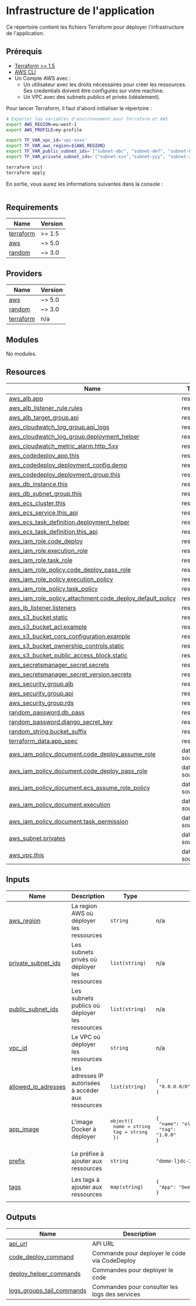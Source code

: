  # Infrastructure de l'application

Ce répertoire contient les fichiers Terraform pour déployer l'infrastructure de l'application.

## Prérequis

- [Terraform >= 1.5](https://learn.hashicorp.com/tutorials/terraform/install-cli)
- [AWS CLI](https://docs.aws.amazon.com/cli/latest/userguide/cli-chap-install.html)
- Un Compte AWS avec :
  - Un utilisateur avec les droits nécessaires pour créer les ressources. Ses credentials doivent être configurés sur
    votre machine.
  - Un VPC avec des subnets publics et privés (idéalement).

Pour lancer Terraform, il faut d'abord initialiser le répertoire :

```bash
# Exporter les variables d'environnement pour Terraform et AWS
export AWS_REGION=eu-west-1
export AWS_PROFILE=my-profile

export TF_VAR_vpc_id='vpc-xxxx'
export TF_VAR_aws_region=${AWS_REGION}
export TF_VAR_public_subnet_ids='["subnet-abc", "subnet-def", "subnet-hij"]'
export TF_VAR_private_subnet_ids='["subnet-xxx","subnet-yyy", "subnet-zzz"]'

terraform init
terraform apply
```

En sortie, vous aurez les informations suivantes dans la console :

```bash

```


<!-- BEGINNING OF PRE-COMMIT-TERRAFORM DOCS HOOK -->
## Requirements

| Name | Version |
|------|---------|
| <a name="requirement_terraform"></a> [terraform](#requirement\_terraform) | >= 1.5 |
| <a name="requirement_aws"></a> [aws](#requirement\_aws) | ~> 5.0 |
| <a name="requirement_random"></a> [random](#requirement\_random) | ~> 3.0 |

## Providers

| Name | Version |
|------|---------|
| <a name="provider_aws"></a> [aws](#provider\_aws) | ~> 5.0 |
| <a name="provider_random"></a> [random](#provider\_random) | ~> 3.0 |
| <a name="provider_terraform"></a> [terraform](#provider\_terraform) | n/a |

## Modules

No modules.

## Resources

| Name | Type |
|------|------|
| [aws_alb.app](https://registry.terraform.io/providers/hashicorp/aws/latest/docs/resources/alb) | resource |
| [aws_alb_listener_rule.rules](https://registry.terraform.io/providers/hashicorp/aws/latest/docs/resources/alb_listener_rule) | resource |
| [aws_alb_target_group.api](https://registry.terraform.io/providers/hashicorp/aws/latest/docs/resources/alb_target_group) | resource |
| [aws_cloudwatch_log_group.api_logs](https://registry.terraform.io/providers/hashicorp/aws/latest/docs/resources/cloudwatch_log_group) | resource |
| [aws_cloudwatch_log_group.deployment_helper](https://registry.terraform.io/providers/hashicorp/aws/latest/docs/resources/cloudwatch_log_group) | resource |
| [aws_cloudwatch_metric_alarm.http_5xx](https://registry.terraform.io/providers/hashicorp/aws/latest/docs/resources/cloudwatch_metric_alarm) | resource |
| [aws_codedeploy_app.this](https://registry.terraform.io/providers/hashicorp/aws/latest/docs/resources/codedeploy_app) | resource |
| [aws_codedeploy_deployment_config.demo](https://registry.terraform.io/providers/hashicorp/aws/latest/docs/resources/codedeploy_deployment_config) | resource |
| [aws_codedeploy_deployment_group.this](https://registry.terraform.io/providers/hashicorp/aws/latest/docs/resources/codedeploy_deployment_group) | resource |
| [aws_db_instance.this](https://registry.terraform.io/providers/hashicorp/aws/latest/docs/resources/db_instance) | resource |
| [aws_db_subnet_group.this](https://registry.terraform.io/providers/hashicorp/aws/latest/docs/resources/db_subnet_group) | resource |
| [aws_ecs_cluster.this](https://registry.terraform.io/providers/hashicorp/aws/latest/docs/resources/ecs_cluster) | resource |
| [aws_ecs_service.this_api](https://registry.terraform.io/providers/hashicorp/aws/latest/docs/resources/ecs_service) | resource |
| [aws_ecs_task_definition.deployment_helper](https://registry.terraform.io/providers/hashicorp/aws/latest/docs/resources/ecs_task_definition) | resource |
| [aws_ecs_task_definition.this_api](https://registry.terraform.io/providers/hashicorp/aws/latest/docs/resources/ecs_task_definition) | resource |
| [aws_iam_role.code_deploy](https://registry.terraform.io/providers/hashicorp/aws/latest/docs/resources/iam_role) | resource |
| [aws_iam_role.execution_role](https://registry.terraform.io/providers/hashicorp/aws/latest/docs/resources/iam_role) | resource |
| [aws_iam_role.task_role](https://registry.terraform.io/providers/hashicorp/aws/latest/docs/resources/iam_role) | resource |
| [aws_iam_role_policy.code_deploy_pass_role](https://registry.terraform.io/providers/hashicorp/aws/latest/docs/resources/iam_role_policy) | resource |
| [aws_iam_role_policy.execution_policy](https://registry.terraform.io/providers/hashicorp/aws/latest/docs/resources/iam_role_policy) | resource |
| [aws_iam_role_policy.task_policy](https://registry.terraform.io/providers/hashicorp/aws/latest/docs/resources/iam_role_policy) | resource |
| [aws_iam_role_policy_attachment.code_deploy_default_policy](https://registry.terraform.io/providers/hashicorp/aws/latest/docs/resources/iam_role_policy_attachment) | resource |
| [aws_lb_listener.listeners](https://registry.terraform.io/providers/hashicorp/aws/latest/docs/resources/lb_listener) | resource |
| [aws_s3_bucket.static](https://registry.terraform.io/providers/hashicorp/aws/latest/docs/resources/s3_bucket) | resource |
| [aws_s3_bucket_acl.example](https://registry.terraform.io/providers/hashicorp/aws/latest/docs/resources/s3_bucket_acl) | resource |
| [aws_s3_bucket_cors_configuration.example](https://registry.terraform.io/providers/hashicorp/aws/latest/docs/resources/s3_bucket_cors_configuration) | resource |
| [aws_s3_bucket_ownership_controls.static](https://registry.terraform.io/providers/hashicorp/aws/latest/docs/resources/s3_bucket_ownership_controls) | resource |
| [aws_s3_bucket_public_access_block.static](https://registry.terraform.io/providers/hashicorp/aws/latest/docs/resources/s3_bucket_public_access_block) | resource |
| [aws_secretsmanager_secret.secrets](https://registry.terraform.io/providers/hashicorp/aws/latest/docs/resources/secretsmanager_secret) | resource |
| [aws_secretsmanager_secret_version.secrets](https://registry.terraform.io/providers/hashicorp/aws/latest/docs/resources/secretsmanager_secret_version) | resource |
| [aws_security_group.alb](https://registry.terraform.io/providers/hashicorp/aws/latest/docs/resources/security_group) | resource |
| [aws_security_group.api](https://registry.terraform.io/providers/hashicorp/aws/latest/docs/resources/security_group) | resource |
| [aws_security_group.rds](https://registry.terraform.io/providers/hashicorp/aws/latest/docs/resources/security_group) | resource |
| [random_password.db_pass](https://registry.terraform.io/providers/hashicorp/random/latest/docs/resources/password) | resource |
| [random_password.django_secret_key](https://registry.terraform.io/providers/hashicorp/random/latest/docs/resources/password) | resource |
| [random_string.bucket_suffix](https://registry.terraform.io/providers/hashicorp/random/latest/docs/resources/string) | resource |
| [terraform_data.app_spec](https://registry.terraform.io/providers/hashicorp/terraform/latest/docs/resources/data) | resource |
| [aws_iam_policy_document.code_deploy_assume_role](https://registry.terraform.io/providers/hashicorp/aws/latest/docs/data-sources/iam_policy_document) | data source |
| [aws_iam_policy_document.code_deploy_pass_role](https://registry.terraform.io/providers/hashicorp/aws/latest/docs/data-sources/iam_policy_document) | data source |
| [aws_iam_policy_document.ecs_assume_role_policy](https://registry.terraform.io/providers/hashicorp/aws/latest/docs/data-sources/iam_policy_document) | data source |
| [aws_iam_policy_document.execution](https://registry.terraform.io/providers/hashicorp/aws/latest/docs/data-sources/iam_policy_document) | data source |
| [aws_iam_policy_document.task_permission](https://registry.terraform.io/providers/hashicorp/aws/latest/docs/data-sources/iam_policy_document) | data source |
| [aws_subnet.privates](https://registry.terraform.io/providers/hashicorp/aws/latest/docs/data-sources/subnet) | data source |
| [aws_vpc.this](https://registry.terraform.io/providers/hashicorp/aws/latest/docs/data-sources/vpc) | data source |

## Inputs

| Name | Description | Type | Default | Required |
|------|-------------|------|---------|:--------:|
| <a name="input_aws_region"></a> [aws\_region](#input\_aws\_region) | La region AWS où déployer les ressources | `string` | n/a | yes |
| <a name="input_private_subnet_ids"></a> [private\_subnet\_ids](#input\_private\_subnet\_ids) | Les subnets privés où déployer les ressources | `list(string)` | n/a | yes |
| <a name="input_public_subnet_ids"></a> [public\_subnet\_ids](#input\_public\_subnet\_ids) | Les subnets publics où déployer les ressources | `list(string)` | n/a | yes |
| <a name="input_vpc_id"></a> [vpc\_id](#input\_vpc\_id) | Le VPC où déployer les ressources | `string` | n/a | yes |
| <a name="input_allowed_ip_adresses"></a> [allowed\_ip\_adresses](#input\_allowed\_ip\_adresses) | Les adresses IP autorisées à accéder aux ressources | `list(string)` | <pre>[<br>  "0.0.0.0/0"<br>]</pre> | no |
| <a name="input_app_image"></a> [app\_image](#input\_app\_image) | L'image Docker à déployer | <pre>object({<br>    name = string<br>    tag  = string<br>  })</pre> | <pre>{<br>  "name": "elmhaidara/demo-ljdc",<br>  "tag": "1.0.0"<br>}</pre> | no |
| <a name="input_prefix"></a> [prefix](#input\_prefix) | Le préfixe à ajouter aux ressources | `string` | `"demo-ljdc-2024"` | no |
| <a name="input_tags"></a> [tags](#input\_tags) | Les tags à ajouter aux ressources | `map(string)` | <pre>{<br>  "App": "Demo La Journée du Cloud"<br>}</pre> | no |

## Outputs

| Name | Description |
|------|-------------|
| <a name="output_api_url"></a> [api\_url](#output\_api\_url) | API URL |
| <a name="output_code_deploy_command"></a> [code\_deploy\_command](#output\_code\_deploy\_command) | Commande pour deployer le code via CodeDeploy |
| <a name="output_deploy_helper_commands"></a> [deploy\_helper\_commands](#output\_deploy\_helper\_commands) | Commandes pour deployer le code |
| <a name="output_logs_groups_tail_commands"></a> [logs\_groups\_tail\_commands](#output\_logs\_groups\_tail\_commands) | Commandes pour consulter les logs des services |
<!-- END OF PRE-COMMIT-TERRAFORM DOCS HOOK -->